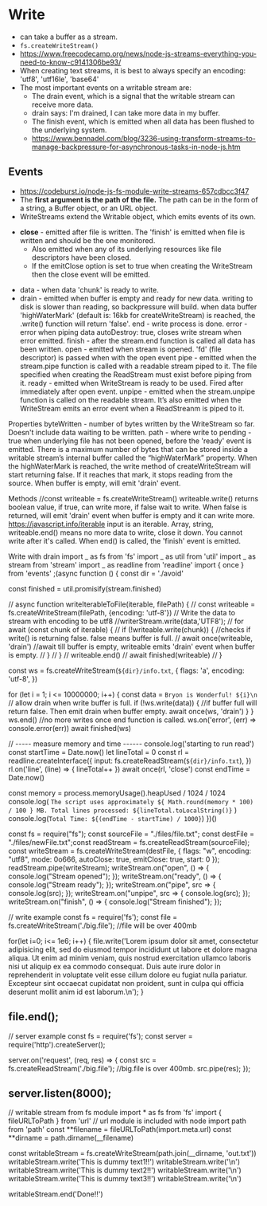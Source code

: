 # Write

- can take a buffer as a stream.
- `fs.createWriteStream()`
- https://www.freecodecamp.org/news/node-js-streams-everything-you-need-to-know-c9141306be93/
- When creating text streams, it is best to always specify an encoding: 'utf8', 'utf16le', 'base64'
- The most important events on a writable stream are:
  - The drain event, which is a signal that the writable stream can receive more data.
  - drain says: I'm drained, I can take more data in my buffer.
  - The finish event, which is emitted when all data has been flushed to the underlying system.
  - https://www.bennadel.com/blog/3236-using-transform-streams-to-manage-backpressure-for-asynchronous-tasks-in-node-js.htm

## Events

- https://codeburst.io/node-js-fs-module-write-streams-657cdbcc3f47
- The **first argument is the path of the file.** The path can be in the form of a string, a Buffer object, or an URL object.
- WriteStreams extend the Writable object, which emits events of its own.

<ul>
  <li>
    <strong>close</strong> - emitted after file is written. The 'finish' is
    emitted when file is written and should be the one monitored.
    <ul>
      <li>
        Also emitted when any of its underlying resources like file descriptors
        have been closed.
      </li>
      <li>
        If the emitClose option is set to true when creating the WriteStream
        then the close event will be emitted.
      </li>
    </ul>
  </li>
</ul>

- data - when data 'chunk' is ready to write.
- drain - emitted when buffer is empty and ready for new data.
  writing to disk is slower than reading, so backpressure will build.
  when data buffer 'highWaterMark' (default is: 16kb for createWriteStream) is reached, the .write() function will return 'false'.
  end - write process is done.
  error - error when piping data
  autoDestroy: true, closes write stream when error emitted.
  finish - after the stream.end function is called all data has been written.
  open - emitted when stream is opened. 'fd' (file descriptor) is passed when with the open event
  pipe - emitted when the stream.pipe function is called with a readable stream piped to it.
  The file specified when creating the ReadStream must exist before piping from it.
  ready - emitted when WriteStream is ready to be used. Fired after immediately after open event.
  unpipe - emitted when the stream.unpipe function is called on the readable stream.
  It’s also emitted when the WriteStream emits an error event when a ReadStreanm is piped to it.

Properties
byteWritten - number of bytes written by the WriteStream so far. Doesn't include data waiting to be written.
path - where write to
pending - true when underlying file has not been opened, before the 'ready' event is emitted.
There is a maximum number of bytes that can be stored inside a writable stream’s internal buffer called the “highWaterMark” property.
When the highWaterMark is reached, the write method of createWriteStream will start returning false.
If it reaches that mark, it stops reading from the source.
When buffer is empty, will emit 'drain' event.

Methods //const writeable = fs.createWriteStream()
writeable.write()
returns boolean value, if true, can write more, if false wait to write.
When false is returned, will emit 'drain' event when buffer is empty and it can write more.
https://javascript.info/iterable
input is an iterable. Array, string,
writeable.end()
means no more data to write, close it down. You cannot write after it's called.
When end() is called, the 'finish' event is emitted.

Write with drain
import _ as fs from 'fs'
import _ as util from 'util'
import _ as stream from 'stream'
import _ as readline from 'readline'
import { once } from 'events'
;(async function () {
const dir = './avoid'

const finished = util.promisify(stream.finished)

// async function writeIterableToFile(iterable, filePath) {
// const writeable = fs.createWriteStream(filePath, {encoding: 'utf-8'})
// Write the data to stream with encoding to be utf8
//writerStream.write(data,'UTF8');
// for await (const chunk of iterable) {
// if (!writeable.write(chunk)) { //checks if write() is returning false. false means buffer is full.
// await once(writeable, 'drain') //await till buffer is empty, writeable emits 'drain' event when buffer is empty.
// }
// }
// writeable.end()
// await finished(writeable)
// }

const ws = fs.createWriteStream(`${dir}/info.txt`, {
flags: 'a',
encoding: 'utf-8',
})

for (let i = 1; i <= 10000000; i++) {
const data = `Bryon is Wonderful! ${i}\n`
// allow drain when write buffer is full.
if (!ws.write(data)) { //if buffer full will return false. Then emit drain when buffer empty.
await once(ws, 'drain')
}
}
ws.end() //no more writes once end function is called.
ws.on('error', (err) => console.error(err))
await finished(ws)

// ----- measure memory and time ------
console.log('starting to run read')
const startTime = Date.now()
let lineTotal = 0
const rl = readline.createInterface({
input: fs.createReadStream(`${dir}/info.txt`),
})
rl.on('line', (line) => {
lineTotal++
})
await once(rl, 'close')
const endTime = Date.now()

const memory = process.memoryUsage().heapUsed / 1024 / 1024
console.log(
`The script uses approximately ${ Math.round(memory * 100) / 100 } MB. Total lines processed: ${lineTotal.toLocalString()}`
)
console.log(`Total Time: ${(endTime - startTime) / 1000}`)
})()

const fs = require("fs");
const sourceFile = "./files/file.txt";
const destFile = "./files/newFile.txt";const readStream = fs.createReadStream(sourceFile);
const writeStream = fs.createWriteStream(destFile, {
flags: "w",
encoding: "utf8",
mode: 0o666,
autoClose: true,
emitClose: true,
start: 0
});
readStream.pipe(writeStream);
writeStream.on("open", () => {
console.log("Stream opened");
});
writeStream.on("ready", () => {
console.log("Stream ready");
});
writeStream.on("pipe", src => {
console.log(src);
});
writeStream.on("unpipe", src => {
console.log(src);
});
writeStream.on("finish", () => {
console.log("Stream finished");
});

// write example
const fs = require('fs');
const file = fs.createWriteStream('./big.file'); //file will be over 400mb

for(let i=0; i<= 1e6; i++) {
file.write('Lorem ipsum dolor sit amet, consectetur adipisicing elit, sed do eiusmod tempor incididunt ut labore et dolore magna aliqua. Ut enim ad minim veniam, quis nostrud exercitation ullamco laboris nisi ut aliquip ex ea commodo consequat. Duis aute irure dolor in reprehenderit in voluptate velit esse cillum dolore eu fugiat nulla pariatur. Excepteur sint occaecat cupidatat non proident, sunt in culpa qui officia deserunt mollit anim id est laborum.\n');
}

## file.end();

// server example
const fs = require('fs');
const server = require('http').createServer();

server.on('request', (req, res) => {
const src = fs.createReadStream('./big.file'); //big.file is over 400mb.
src.pipe(res);
});

## server.listen(8000);

// writable stream from fs module
import \* as fs from 'fs'
import { fileURLToPath } from 'url' // url module is included with node
import path from 'path'
const **filename = fileURLToPath(import.meta.url)
const **dirname = path.dirname(\_\_filename)

const writableStream = fs.createWriteStream(path.join(\_\_dirname, 'out.txt'))
writableStream.write('This is dummy text1!!')
writableStream.write('\n')
writableStream.write('This is dummy text2!!')
writableStream.write('\n')
writableStream.write('This is dummy text3!!')
writableStream.write('\n')

writableStream.end('Done!!')
